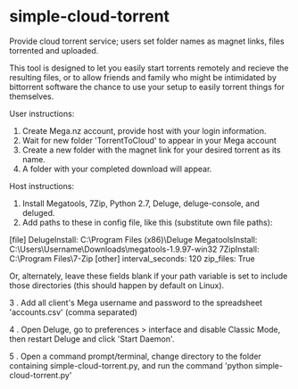 # simple-cloud-torrent
Provide cloud torrent service; users set folder names as magnet links, files torrented and uploaded.

This tool is designed to let you easily start torrents remotely and recieve the resulting files, or to allow friends and family who might be intimidated by bittorrent software the chance to use your setup to easily torrent things for themselves.

User instructions:

1. Create Mega.nz account, provide host with your login information.
2. Wait for new folder 'TorrentToCloud' to appear in your Mega account
3. Create a new folder with the magnet link for your desired torrent as its name.
4. A folder with your completed download will appear.


Host instructions:

1. Install Megatools, 7Zip, Python 2.7, Deluge, deluge-console, and deluged.
2.  Add paths to these in config file, like this (substitute own file paths):
  
[file]
DelugeInstall: C:\Program Files (x86)\Deluge
MegatoolsInstall: C:\Users\Username\Downloads\megatools-1.9.97-win32
7ZipInstall: C:\Program Files\7-Zip
[other]
interval_seconds: 120
zip_files: True

Or, alternately, leave these fields blank if your path variable is set to include those directories (this should happen by default on Linux).

3 . Add all client's Mega username and password to the spreadsheet 'accounts.csv' (comma separated)

4 . Open Deluge, go to preferences > interface and disable Classic Mode, then restart Deluge and click 'Start Daemon'.

5 . Open a command prompt/terminal, change directory to the folder containing simple-cloud-torrent.py, and run the command 'python simple-cloud-torrent.py'
